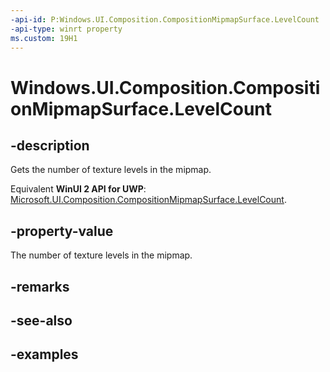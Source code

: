 ```yaml
---
-api-id: P:Windows.UI.Composition.CompositionMipmapSurface.LevelCount
-api-type: winrt property
ms.custom: 19H1
---
```


<!-- Property syntax.
public uint LevelCount { get; }
-->

# Windows.UI.Composition.CompositionMipmapSurface.LevelCount

## -description

Gets the number of texture levels in the mipmap.

Equivalent **WinUI 2 API for UWP**: [Microsoft.UI.Composition.CompositionMipmapSurface.LevelCount](/windows/winui/api/microsoft.ui.composition.compositionmipmapsurface.levelcount).

## -property-value

The number of texture levels in the mipmap.

## -remarks

## -see-also

## -examples

